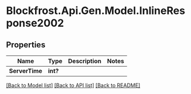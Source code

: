 # Blockfrost.Api.Gen.Model.InlineResponse2002
## Properties

Name | Type | Description | Notes
------------ | ------------- | ------------- | -------------
**ServerTime** | **int?** |  | 

[[Back to Model list]](../README.md#documentation-for-models) [[Back to API list]](../README.md#documentation-for-api-endpoints) [[Back to README]](../README.md)

